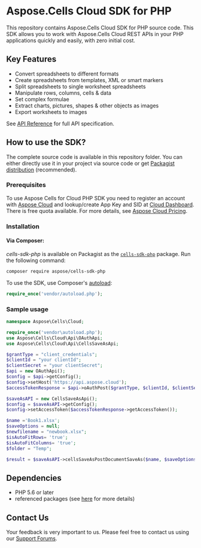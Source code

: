 # Aspose.Cells Cloud SDK for PHP
This repository contains Aspose.Cells Cloud SDK for PHP source code. This SDK allows you to work with Aspose.Cells Cloud REST APIs in your PHP applications quickly and easily, with zero initial cost.

## Key Features
* Convert spreadsheets to different formats
* Create spreadsheets from templates, XML or smart markers
* Split spreadsheets to single worksheet spreadsheets
* Manipulate rows, columns, cells & data
* Set complex formulae
* Extract charts, pictures, shapes & other objects as images
* Export worksheets to images

See [API Reference](https://apireference.aspose.cloud/cells/) for full API specification.

## How to use the SDK?
The complete source code is available in this repository folder. You can either directly use it in your project via source code or get [Packagist distribution](https://packagist.org/packages/aspose/cells-sdk-php) (recommended).

### Prerequisites

To use Aspose Cells for Cloud PHP SDK you need to register an account with [Aspose Cloud](https://www.aspose.cloud/) and lookup/create App Key and SID at [Cloud Dashboard](https://dashboard.aspose.cloud/#/apps). There is free quota available. For more details, see [Aspose Cloud Pricing](https://purchase.aspose.cloud/pricing).

### Installation

#### Via Composer:
*cells-sdk-php* is available on Packagist as the
[`cells-sdk-php`](https://packagist.org/packages/aspose/cells-sdk-php) package. Run the following command:
```bash
composer require aspose/cells-sdk-php
```

To use the SDK, use Composer's [autoload](https://getcomposer.org/doc/00-intro.md#autoloading):

```php
require_once('vendor/autoload.php');
```

### Sample usage

```php
namespace Aspose\Cells\Cloud;

require_once('vendor\autoload.php');
use Aspose\Cells\Cloud\Api\OAuthApi;
use Aspose\Cells\Cloud\Api\CellsSaveAsApi;

$grantType = "client_credentials";
$clientId = "your clientId";
$clientSecret = "your clientSecret";
$api = new OAuthApi();
$config = $api->getConfig();
$config->setHost('https://api.aspose.cloud');
$accessTokenResponse = $api->oAuthPost($grantType, $clientId, $clientSecret);

$saveAsAPI = new CellsSaveAsApi();
$config = $saveAsAPI->getConfig();
$config->setAccessToken($accessTokenResponse->getAccessToken());

$name ='Book1.xlsx';
$saveOptions = null;
$newfilename = "newbook.xlsx";
$isAutoFitRows= 'true';
$isAutoFitColumns= 'true';
$folder = "Temp";

$result = $saveAsAPI->cellsSaveAsPostDocumentSaveAs($name, $saveOptions, $newfilename,$isAutoFitRows, $isAutoFitColumns,$folder);
```

## Dependencies
- PHP 5.6 or later
- referenced packages (see [here](composer.json) for more details)

## Contact Us
Your feedback is very important to us. Please feel free to contact us using our [Support Forums](https://forum.aspose.cloud/c/cells).


